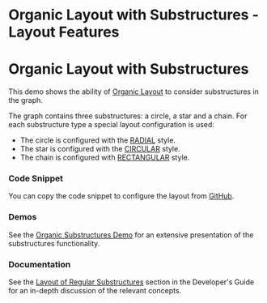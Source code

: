 <!--
 //////////////////////////////////////////////////////////////////////////////
 // @license
 // This file is part of yFiles for HTML 2.6.
 // Use is subject to license terms.
 //
 // Copyright (c) 2000-2024 by yWorks GmbH, Vor dem Kreuzberg 28,
 // 72070 Tuebingen, Germany. All rights reserved.
 //
 //////////////////////////////////////////////////////////////////////////////
-->
# Organic Layout with Substructures - Layout Features

# Organic Layout with Substructures

This demo shows the ability of [Organic Layout](https://docs.yworks.com/yfileshtml/#/api/OrganicLayout) to consider substructures in the graph.

The graph contains three substructures: a circle, a star and a chain. For each substructure type a special layout configuration is used:

- The circle is configured with the [RADIAL](https://docs.yworks.com/yfileshtml/#/api/StarSubstructureStyle#RADIAL) style.
- The star is configured with the [CIRCULAR](https://docs.yworks.com/yfileshtml/#/api/CycleSubstructureStyle#CIRCULAR) style.
- The chain is configured with [RECTANGULAR](https://docs.yworks.com/yfileshtml/#/api/ChainSubstructureStyle#RECTANGULAR) style.

### Code Snippet

You can copy the code snippet to configure the layout from [GitHub](https://github.com/yWorks/yfiles-for-html-demos/blob/master/demos/layout-features/organic-substructures/OrganicSubstructures.ts).

### Demos

See the [Organic Substructures Demo](../../layout/organic-substructures/) for an extensive presentation of the substructures functionality.

### Documentation

See the [Layout of Regular Substructures](https://docs.yworks.com/yfileshtml/#/dguide/organic_layout-substructures) section in the Developer's Guide for an in-depth discussion of the relevant concepts.

